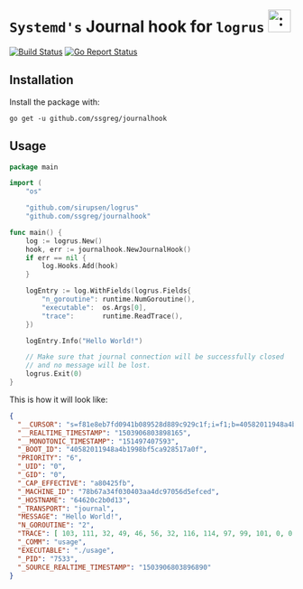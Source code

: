 # `Systemd's` Journal hook for `logrus` <img src="http://i.imgur.com/hTeVwmJ.png" width="40" height="40" alt=":walrus:" class="emoji" title=":walrus:"/>

[![Build Status](https://travis-ci.org/ssgreg/journalhook.svg?branch=master)](https://travis-ci.org/ssgreg/journalhook)
[![Go Report Status](https://goreportcard.com/badge/github.com/ssgreg/journalhook)](https://goreportcard.com/report/github.com/ssgreg/journalhook)

## Installation

Install the package with:

```shell
go get -u github.com/ssgreg/journalhook
```

## Usage

```go
package main

import (
    "os"

    "github.com/sirupsen/logrus"
    "github.com/ssgreg/journalhook"

func main() {
    log := logrus.New()
    hook, err := journalhook.NewJournalHook()
    if err == nil {
        log.Hooks.Add(hook)
    }

    logEntry := log.WithFields(logrus.Fields{
        "n_goroutine": runtime.NumGoroutine(),
        "executable":  os.Args[0],
        "trace":       runtime.ReadTrace(),
    })

    logEntry.Info("Hello World!")

    // Make sure that journal connection will be successfully closed
    // and no message will be lost.
    logrus.Exit(0)
}
```

This is how it will look like:

```json
{
  "__CURSOR": "s=f81e8eb7fd0941b089528d889c929c1f;i=f1;b=40582011948a4b1998bf5ca928517a0f;m=2345f2fc69;t=557cb96d25735;x=e26ade807f4bab79",
  "__REALTIME_TIMESTAMP": "1503906803898165",
  "__MONOTONIC_TIMESTAMP": "151497407593",
  "_BOOT_ID": "40582011948a4b1998bf5ca928517a0f",
  "PRIORITY": "6",
  "_UID": "0",
  "_GID": "0",
  "_CAP_EFFECTIVE": "a80425fb",
  "_MACHINE_ID": "78b67a34f030403aa4dc97056d5efced",
  "_HOSTNAME": "64620c2b0d13",
  "_TRANSPORT": "journal",
  "MESSAGE": "Hello World!",
  "N_GOROUTINE": "2",
  "TRACE": [ 103, 111, 32, 49, 46, 56, 32, 116, 114, 97, 99, 101, 0, 0, 0, 0 ],
  "_COMM": "usage",
  "EXECUTABLE": "./usage",
  "_PID": "7533",
  "_SOURCE_REALTIME_TIMESTAMP": "1503906803896890"
}
```
